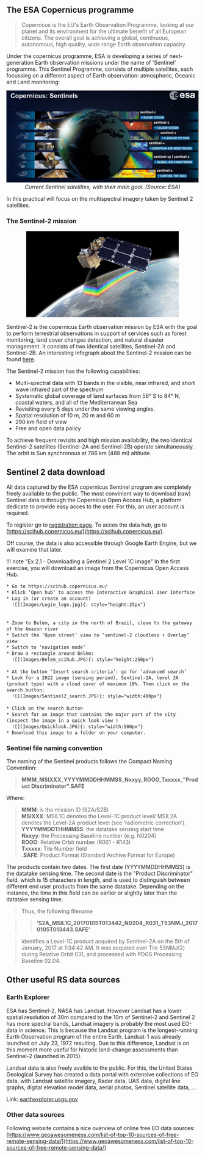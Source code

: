 ## The ESA Copernicus programme

> Copernicus is the EU's Earth Observation Programme, looking at our planet and its environment for the ultimate benefit of all European citizens. The overall goal is achieving a global, continuous, autonomous, high quality, wide range Earth observation capacity. 

Under the copernicus programme, ESA is developing a series of next-generation Earth observation missions under the name of 'Sentinel' programme. This Sentinel Programme, consists of multiple satellites, each focussing on a different aspect of Earth observation: atmospheric, Oceanic and Land monitoring:

<p align="center">
<img src="Images/Sentinel_overview.JPG" width="650">
<em> Current Sentinel satellites, with their main goal. (Source: ESA) </em> 
</p>

In this practical will focus on the multispectral imagery taken by Sentinel 2 satellites. 

### The Sentinel-2 mission

<p align="center">
<img src="Images/Sentinel2.jpg" width="400">
</p>


Sentinel-2 is the copernicus Earth observation mission by ESA with the goal to perform terrestrial observations in support of services such as forest monitoring, land cover changes detection, and natural disaster management. It consists of two identical satellites, Sentinel-2A and Sentinel-2B. An interesting infograph about the Sentinel-2 mission can be found [here](https://sentinel.esa.int/documents/247904/4180891/Sentinel-2-infographic.pdf). 

The Sentinel-2 mission has the following capabilities:

- Multi-spectral data with 13 bands in the visible, near infrared, and short wave infrared part of the spectrum
- Systematic global coverage of land surfaces from 56° S to 84° N, coastal waters, and all of the Mediterranean Sea
- Revisiting every 5 days under the same viewing angles. 
- Spatial resolution of 10 m, 20 m and 60 m
- 290 km field of view
- Free and open data policy

To achieve frequent revisits and high mission availability, the two identical Sentinel-2 satellites (Sentinel-2A and Sentinel-2B) operate simultaneously. The orbit is Sun synchronous at 786 km (488 mi) altitude. 

## Sentinel 2 data download

All data captured by the ESA copernicus Sentinel program are completely freely available to the public. The most convinient way to download (raw) Sentinel data is through the Copernicus Open Access Hub, a platform dedicate to provide easy acces to the user. For this, an user account is required.  

To register go to [registration page](https://scihub.copernicus.eu/dhus/#/self-registration). To acces the data hub, go to [https://scihub.copernicus.eu/](https://scihub.copernicus.eu/).

Off course, the data is also accessible through Google Earth Engine, but we will examine that later.


!!! note "Ex 2.1 - Downloading a Sentinel 2 Level 1C image"
    In the first exercise, you will download an image from the Copernicus Open Access Hub.  

    * Go to https://scihub.copernicus.eu/ 
    * Klick ‘Open hub’ to access the Interactive Graphical User Interface
    * Log in (or create an account)  
      ![](Images/Login_logo.jpg){: style="height:25px"}  
     

    * Zoom to Belèm, a city in the north of Brazil, close to the gateway of the Amazon river
    * Switch the ‘Open street’ view to ‘sentinel-2 cloudless + Overlay’ view 
    * Switch to ‘navigation mode’
    * Draw a rectangle around Belèm:  
      ![](Images/Belem_scihub.JPG){: style="height:250px"}  

    * At the button ‘Insert search criteria’: go for ‘advanced search’
    * Look for a 2022 image (sensing period), Sentinel-2A, level 2A (product type) with a cloud cover of maximum 10%. Then click on the search button:  
      ![](Images/Sentinel2_search.JPG){: style="width:400px"}  
 
    * Click on the search button  
    * Search for an image that contains the major part of the city (inspect the image in a quick look view )
      ![](Images/Quicklook.JPG){: style="width:500px"}
    * Download this image to a folder on your computer.


### Sentinel file naming convention
The naming of the Sentinel products follows the Compact Naming Convention:
> **MMM_MSIXXX_YYYYMMDDHHMMSS_Nxxyy_ROOO_Txxxxx_"Product Discriminator".SAFE**  

Where:    
> **MMM**: is the mission ID (S2A/S2B)  
> **MSIXXX**: MSIL1C denotes the Level-1C product level/ MSIL2A denotes the Level-2A product level (see ‘radiometric correction’).  
> **YYYYMMDDTHHMMSS**: the datatake sensing start time  
> **Nxxyy**: the Processing Baseline number (e.g. N0204)  
> **ROOO**: Relative Orbit number (R001 - R143)  
> **Txxxxx**: Tile Number field  
> **.SAFE**: Product Format (Standard Archive Format for Europe)  

The products contain two dates. The first date (YYYYMMDDHHMMSS) is the datatake sensing time. The second date is the "Product Discriminator" field, which is 15 characters in length, and is used to distinguish between different end user products from the same datatake. Depending on the instance, the time in this field can be earlier or slightly later than the datatake sensing time.  

> Thus, the following filename  

>>**‘S2A_MSIL1C_20170105T013442_N0204_R031_T53NMJ_20170105T013443.SAFE’**  

> identifies a Level-1C product acquired by Sentinel-2A on the 5th of January, 2017 at 1:34:42 AM. It was acquired over Tile 53NMJ(2) during Relative Orbit 031, and processed with PDGS Processing Baseline 02.04.


## Other useful RS data sources

### Earth Explorer
ESA has Sentinel-2, NASA has Landsat. However Landsat has a lower spatial resolution of 30m compared to the 10m of Sentinel-2 and Sentinel 2 has more spectral bands, Landsat imagery is probably the most used EO-data in science. This is because the Landsat program is the longest-running Earth Observation program of the entire Earth. Landsat-1 was already launched on July 23, 1972 resulting. Due to this difference, Landsat is on this moment more useful for historic land-change assessments than Sentinel-2 (launched in 2015).

Landsat data is also freely avaible to the public. For this, the United States Geological Survey  has created a data portal with extensive collections of EO data, with Landsat satellite imagery, Radar data, UAS data, digital line graphs, digital elevation model data, aerial photos, Sentinel satellite data, ...

Link: [earthexplorer.usgs.gov](http://earthexplorer.usgs.gov)



### Other data sources
Following website contains a nice overview of online free EO data sources:
[https://www.geoawesomeness.com/list-of-top-10-sources-of-free-remote-sensing-data/](https://www.geoawesomeness.com/list-of-top-10-sources-of-free-remote-sensing-data/)